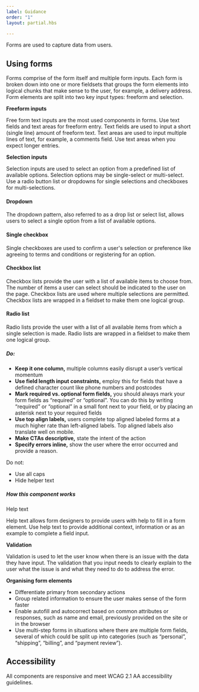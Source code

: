 ```yaml
---
label: Guidance
order: "1"
layout: partial.hbs

---
```

Forms are used to capture data from users.

## Using forms

Forms comprise of the form itself and multiple form inputs. Each form is broken down into one or more fieldsets that groups the form elements into logical chunks that make sense to the user, for example, a delivery address. Form elements are split into two key input types: freeform and selection.

**Freeform inputs**

Free form text inputs are the most used components in forms. Use text fields and text areas for freeform entry. Text fields are used to input a short (single line) amount of freeform text. Text areas are used to input multiple lines of text, for example, a comments field. Use text areas when you expect longer entries.

**Selection inputs**

Selection inputs are used to select an option from a predefined list of available options. Selection options may be single-select or multi-select. Use a radio button list or dropdowns for single selections and checkboxes for multi-selections.

#### Dropdown

The dropdown pattern, also referred to as a drop list or select list, allows users to select a single option from a list of available options.

#### Single checkbox

Single checkboxes are used to confirm a user's selection or preference like agreeing to terms and conditions or registering for an option.

#### Checkbox list

Checkbox lists provide the user with a list of available items to choose from. The number of items a user can select should be indicated to the user on the page. Checkbox lists are used where multiple selections are permitted. Checkbox lists are wrapped in a fieldset to make them one logical group.

#### Radio list

Radio lists provide the user with a list of all available items from which a single selection is made. Radio lists are wrapped in a fieldset to make them one logical group.

##### Do:

* **Keep it one column,** multiple columns easily disrupt a user’s vertical momentum
* **Use field length input constraints,** employ this for fields that have a defined character count like phone numbers and postcodes
* **Mark required vs. optional form fields,** you should always mark your form fields as “required” or “optional”. You can do this by writing “required” or “optional” in a small font next to your field, or by placing an asterisk next to your required fields
* **Use top align labels,** users complete top aligned labeled forms at a much higher rate than left-aligned labels. Top aligned labels also translate well on mobile.
* **Make CTAs descriptive,** state the intent of the action
* **Specify errors inline,** show the user where the error occurred and provide a reason.

Do not:

* Use all caps
* Hide helper text

##### How this component works  
  
Help text

Help text allows form designers to provide users with help to fill in a form element. Use help text to provide additional context, information or as an example to complete a field input.

**Validation**

Validation is used to let the user know when there is an issue with the data they have input. The validation that you input needs to clearly explain to the user what the issue is and what they need to do to address the error.  
  
**Organising form elements**

* Differentiate primary from secondary actions
* Group related information to ensure the user makes sense of the form faster
* Enable autofill and autocorrect based on common attributes or responses, such as name and email, previously provided on the site or in the browser
* Use multi-step forms in situations where there are multiple form fields, several of which could be split up into categories (such as “personal”, “shipping”, “billing”, and “payment review”).

## Accessibility

All components are responsive and meet WCAG 2.1 AA accessibility guidelines.